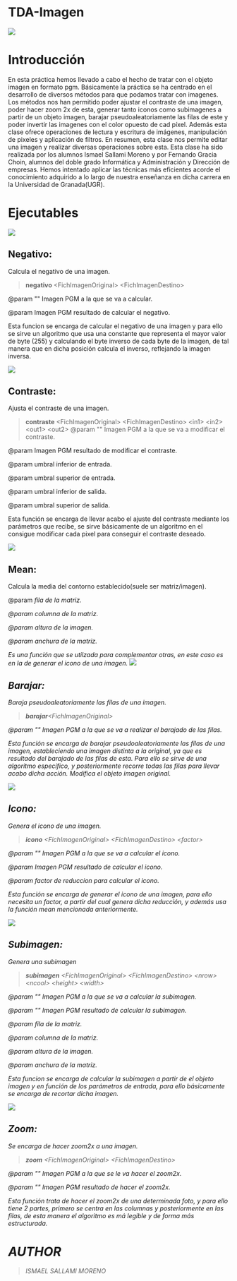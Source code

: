 # TDA-Imagen

![](https://github.com/Ismael-Sallami/TDA-Imagen/blob/main/image_use/inicio.png)

# Introducción

En esta práctica hemos llevado a cabo el hecho de tratar con el objeto imagen en formato pgm. Básicamente la práctica se ha centrado en el desarrollo de diversos métodos para que podamos tratar con imagenes. Los métodos nos han permitido poder ajustar el contraste de una imagen, poder hacer zoom 2x de esta, generar tanto iconos como subimagenes a partir de un objeto imagen, barajar pseudoaleatoriamente las filas de este y poder invertir las imagenes con el color opuesto de cad píxel. Además esta clase ofrece operaciones de lectura y escritura de imágenes, manipulación de pixeles y aplicación de filtros. En resumen, esta clase nos permite editar una imagen y realizar diversas operaciones sobre esta.
Esta clase ha sido realizada por los alumnos Ismael Sallami Moreno y por Fernando Gracia Choin, alumnos del doble grado Informática y Administración y Dirección de empresas.
Hemos intentado aplicar las técnicas más eficientes acorde el conocimiento adquirido a lo largo de nuestra enseñanza en dicha carrera en la Universidad de Granada(UGR).

# Ejecutables

![](https://github.com/Ismael-Sallami/TDA-Imagen/blob/main/ej01_imagenes/estudiante/doc/invert.png)
## Negativo:

Calcula el negativo de una imagen.

> __negativo__ \<FichImagenOriginal\> \<FichImagenDestino\>

@param "<FichImagenOriginal>" Imagen PGM a la que se va a calcular.

@param <FichImagenDestino> Imagen PGM resultado de calcular el negativo.

Esta funcion se encarga de calcular el negativo de una imagen y para ello se sirve un algoritmo que usa una constante que representa el mayor valor de byte (255) y calculando el byte inverso de cada byte de la imagen, de tal manera que en dicha posición calcula el inverso, reflejando la imagen inversa.

![](https://github.com/Ismael-Sallami/TDA-Imagen/blob/main/image_use/AdjustContrast.png)
## Contraste:

Ajusta el contraste de una imagen.

> __contraste__ \<FichImagenOriginal\> \<FichImagenDestino\> \<in1\> \<in2\> \<out1\> \<out2\>
@param "<FichImagenOriginal>" Imagen PGM a la que se va a modificar el contraste.

@param <FichImagenDestino> Imagen PGM resultado de modificar el contraste.

@param <in1> umbral inferior de entrada.

@param <in2> umbral superior de entrada.

@param <out1> umbral inferior de salida.

@param <out2> umbral superior de salida.

Esta función se encarga de llevar acabo el ajuste del contraste mediante los parámetros que recibe, se sirve básicamente de un algoritmo
en el consigue modificar cada pixel para conseguir el contraste deseado.

![](https://github.com/Ismael-Sallami/TDA-Imagen/blob/main/image_use/Mean.png)
## Mean:

Calcula la media del contorno establecido(suele ser matriz/imagen).

@param <i> fila de la matriz.

@param <j> columna de la matriz.

@param <height> altura de la imagen.

@param <width> anchura de la matriz.

Es una función que se utilzada para complementar otras, en este caso es en la de generar el icono de una imagen.
![](https://github.com/Ismael-Sallami/TDA-Imagen/blob/main/image_use/shuffle.png)
## Barajar:

Baraja pseudoaleatoriamente las filas de una imagen.
>__barajar__<FichImagenOriginal\>

@param "<FichImagenOriginal>" Imagen PGM a la que se va a realizar el barajado de las filas.

Esta función se encarga de barajar pseudoaleatoriamente las filas de una imagen, estableciendo una imagen distinta a la original, ya que es 
resultado del barajado de las filas de esta. Para ello se sirve de una algoritmo específico, y posteriormente recorre todas las filas para llevar
acabo dicha acción. Modifica el objeto imagen original.

![](https://github.com/Ismael-Sallami/TDA-Imagen/blob/main/image_use/Subsample.png)
## Icono:

Genera el icono de una imagen.

> __icono__ <FichImagenOriginal\> \<FichImagenDestino\> \<factor\>

@param "<FichImagenOriginal>" Imagen PGM a la que se va a calcular el icono.

@param <FichImagenDestino> Imagen PGM resultado de calcular el icono.

@param <factor> factor de reduccion para calcular el icono.

Esta función se encarga de generar el icono de una imagen, para ello necesita un factor, a partir del cual genera dicha reducción, y además
usa la función mean mencionada anteriormente.

![](https://github.com/Ismael-Sallami/TDA-Imagen/blob/main/image_use/Subimagen.png)
## Subimagen:

Genera una subimagen

> __subimagen__ <FichImagenOriginal\> \<FichImagenDestino\> \<nrow\> \<ncool\> \<height\> \<width\>

@param "<FichImagenOriginal>" Imagen PGM a la que se va a calcular la subimagen.

@param "<FichImagenDestino>" Imagen PGM resultado de calcular la subimagen.

@param <nrow> fila de la matriz.

@param <ncol> columna de la matriz.

@param <height> altura de la imagen.

@param <width> anchura de la matriz.

Esta funcion se encarga de calcular la subimagen a partir de el objeto imagen y en función de los parámetros de entrada, para ello
básicamente se encarga de recortar dicha imagen.

![](https://github.com/Ismael-Sallami/TDA-Imagen/blob/main/image_use/Zoom.png)
## Zoom:

Se encarga de hacer zoom2x a una imagen.
> __zoom__ <FichImagenOriginal\> \<FichImagenDestino\>

@param "<FichImagenOriginal>" Imagen PGM a la que se le va hacer el zoom2x.

@param "<FichImagenDestino>" Imagen PGM resultado de hacer el zoom2x.

Esta función trata de hacer el zoom2x de una determinada foto, y para ello tiene 2 partes, primero se centra en las columnas y posteriormente
en las filas, de esta manera el algoritmo es má legible y de forma más estructurada.

# AUTHOR
> ISMAEL SALLAMI MORENO




